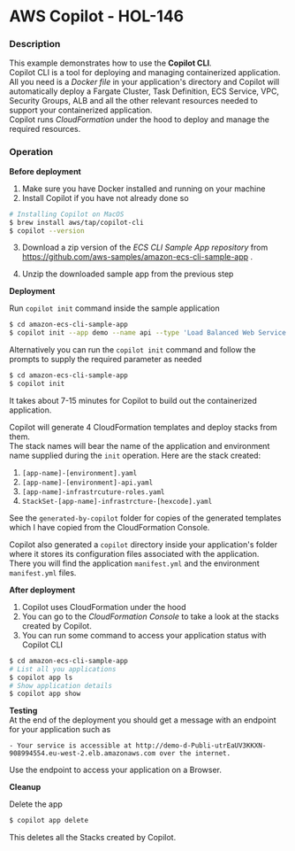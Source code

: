 # AWS Copilot - HOL-146

### Description

This example demonstrates how to use the **Copilot CLI**.  
Copilot CLI is a tool for deploying and managing containerized application.  
All you need is a _Docker file_ in your application's directory and Copilot will automatically deploy a Fargate Cluster, Task Definition, ECS Service, VPC, Security Groups, ALB and all the other relevant resources needed to support your containerized application.  
Copilot runs _CloudFormation_ under the hood to deploy and manage the required resources.

### Operation

**Before deployment**

1. Make sure you have Docker installed and running on your machine
2. Install Copilot if you have not already done so

```bash
# Installing Copilot on MacOS
$ brew install aws/tap/copilot-cli
$ copilot --version
```

3. Download a zip version of the _ECS CLI Sample App repository_ from https://github.com/aws-samples/amazon-ecs-cli-sample-app .

4. Unzip the downloaded sample app from the previous step

**Deployment**

Run `copilot init` command inside the sample application

```bash
$ cd amazon-ecs-cli-sample-app
$ copilot init --app demo --name api --type 'Load Balanced Web Service' --dockerfile './Dockerfile' --port 80 --deploy
```

Alternatively you can run the `copilot init` command and follow the prompts to supply the required parameter as needed

```bash
$ cd amazon-ecs-cli-sample-app
$ copilot init
```

It takes about 7-15 minutes for Copilot to build out the containerized application.

Copilot will generate 4 CloudFormation templates and deploy stacks from them.  
The stack names will bear the name of the application and environment name supplied during the `init` operation.
Here are the stack created:

1. `[app-name]-[environment].yaml`
2. `[app-name]-[environment]-api.yaml`
3. `[app-name]-infrastrcuture-roles.yaml`
4. `StackSet-[app-name]-infrastrcture-[hexcode].yaml`

See the `generated-by-copilot` folder for copies of the generated templates which I have copied from the CloudFormation Console.

Copilot also generated a `copilot` directory inside your application's folder where it stores its configuration files associated with the application.  
There you will find the application `manifest.yml` and the environment `manifest.yml` files.

**After deployment**

1. Copilot uses CloudFormation under the hood
2. You can go to the _CloudFormation Console_ to take a look at the stacks created by Copilot.
3. You can run some command to access your application status with Copilot CLI

```bash
$ cd amazon-ecs-cli-sample-app
# List all you applications
$ copilot app ls
# Show application details
$ copilot app show
```

**Testing**  
At the end of the deployment you should get a message with an endpoint for your application such as

```text
- Your service is accessible at http://demo-d-Publi-utrEaUV3KKXN-908994554.eu-west-2.elb.amazonaws.com over the internet.
```

Use the endpoint to access your application on a Browser.

**Cleanup**

Delete the app

```bash
$ copilot app delete
```

This deletes all the Stacks created by Copilot.
